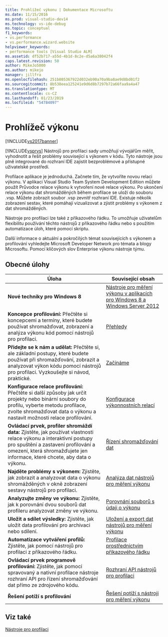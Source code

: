 ```yaml
---
title: Prohlížeč výkonu | Dokumentace Microsoftu
ms.date: 11/15/2016
ms.prod: visual-studio-dev14
ms.technology: vs-ide-debug
ms.topic: conceptual
f1_keywords:
- vs.performance
- vs.performance.wizard.website
helpviewer_keywords:
- performance tools [Visual Studio ALM]
ms.assetid: df52b717-a55d-4b1d-8c2e-d5a6a38042f4
caps.latest.revision: 50
author: MikeJo5000
ms.author: mikejo
manager: jillfra
ms.openlocfilehash: 251b805367922d032eb90a70a9ba8ae9d8bd01f2
ms.sourcegitcommit: 8b538eea125241e9d6d8b7297b72a66faa9a4a47
ms.translationtype: MT
ms.contentlocale: cs-CZ
ms.lasthandoff: 01/23/2019
ms.locfileid: "54784097"
---
```

# <a name="performance-explorer"></a>Prohlížeč výkonu
[!INCLUDE[vs2017banner](../includes/vs2017banner.md)]

[!INCLUDE[vsprvs](../includes/vsprvs-md.md)] Nástrojů pro profilaci sady umožňují vývojářům měřit, vyhodnotit a řešit problémy související s výkonem v kódu. Tyto nástroje jsou plně integrované do rozhraní IDE zajistit bezproblémové a přístupné uživatelské prostředí.  
  
 Profilace aplikace je jednoduchá. Začnete tím, že vytvoříte novou relaci výkonu. V aplikaci Visual Studio Team System Development Edition můžete použít Průvodce relace výkonu k vytvoření nové relace výkonu. Po ukončení relace výkonu dat shromážděných během profilace se uloží do souboru .vsp. Můžete zobrazit soubor .vsp zevnitř rozhraní IDE. Existuje několik zobrazení sestav, které pomáhají vizualizovat a zjistit problémy s výkonem z dat shromážděných.  
  
 Nástroje pro profilaci lze také z příkazového řádku. To umožňuje uživatelům flexibilitu používání těchto nástrojů z příkazového řádku nebo s použitím automatizace úloh, které pomocí skriptu.  
  
 Další informace o aktuální a pokročilých témat souvisejících s výkonem a profilování vyhledejte Microsoft Developer Network pro témata a blogy Microsoftu. Pomocí klíčových slov Enterprise výkonu nástroje týmu.  
  
## <a name="common-tasks"></a>Obecné úlohy  
  
|Úloha|Související obsah|  
|----------|---------------------|  
|**Nové techniky pro Windows 8**|[Nástroje pro měření výkonu v aplikacích pro Windows 8 a Windows Server 2012](../profiling/performance-tools-on-windows-8-and-windows-server-2012-applications.md)|  
|**Koncepce profilování:** Přečtěte si koncepcemi a termíny, které budete používat shromažďovat, zobrazení a analýza výkonu kód pomocí nástrojů pro profilaci.|[Přehledy](../profiling/overviews-performance-tools.md)|  
|**Přidejte se k nám a udělat:** Přečtěte si, ale základní postupy, které budete používat při shromažďování, zobrazit a analyzovat výkon kódu pomocí nástrojů pro profilaci. Vyzkoušejte si návod, praktické.|[Začínáme](../profiling/getting-started-with-performance-tools.md)|  
|**Konfigurace relace profilování:** Přečtěte si další způsoby jak určit projekty nebo binární soubory do profilu, vyberte metodu profilace, zvolte shromažďovat data o výkonu a nastavit možnosti relace profilování.|[Konfigurace výkonnostních relací](../profiling/configuring-performance-sessions.md)|  
|**Ovládací prvek, profiler shromáždí data:** Zjistěte, jak používat vlastnosti relace výkonu a interaktivní postupy pro spuštění a zastavení profilování a omezení, která shromažďujete jen informace, které chcete, aby data o výkonu.|[Řízení shromažďování dat](../profiling/controlling-data-collection.md)|  
|**Najděte problémy s výkonem:** Zjistěte, jak zobrazit a analyzovat data o výkonu shromážděných v okně zobrazení sestavy nástrojů pro profilaci.|[Analýza dat nástrojů pro měření výkonu](../profiling/analyzing-performance-tools-data.md)|  
|**Analyzujte změny ve výkonu:** Zjistěte, jak k porovnání dvou souborů dat profileru analyzovat změny ve výkonu.|[Porovnání souborů s údaji o výkonu](../profiling/comparing-performance-data-files.md)|  
|**Uložit a sdílet výsledky:** Zjistěte, jak uložit data profilování pro archivaci nebo sdílení.|[Uložení a export dat nástrojů pro měření výkonu](../profiling/saving-and-exporting-performance-tools-data.md)|  
|**Automatizace vytváření profilů:** Zjistěte, jak pomocí nástrojů pro profilaci z příkazového řádku.|[Profilace prostřednictvím příkazového řádku](../profiling/using-the-profiling-tools-from-the-command-line.md)|  
|**Ovládací prvek programově profilování:** Zjistěte, jak pomocí spravovaný a nativní profilace nástroje rozhraní API pro řízení shromažďování dat přímo ze zdrojového kódu.|[Rozhraní API nástrojů pro profilaci](../profiling/profiling-tools-apis.md)|  
|**Řešení potíží s profilování**|[Řešení potíží s nástroji pro měření výkonu](../profiling/troubleshooting-performance-tools-issues.md)|  
  
## <a name="see-also"></a>Viz také  
 [Nástroje pro profilaci](../profiling/profiling-tools.md)
